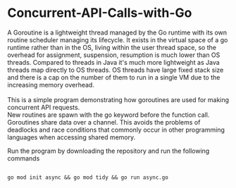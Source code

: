 # Concurrent-API-Calls-with-Go
A Goroutine is a lightweight thread managed by the Go runtime with its own routine scheduler managing its lifecycle. It exists in the virtual space of a go runtime rather than in the OS, living within the user thread space, so the overhead for assignment, suspension, resumption is much lower than OS threads.  Compared to threads in Java it's much more lightweight as Java threads map directly to OS threads. OS threads have large fixed stack size and there is a cap on the number of them to run in a single VM due to the increasing memory overhead.
<br> 
<br>
 This is a simple program demonstrating how goroutines are used for making concurrent API requests. <br>
 New routines are spawn with the go keyword before the function call. Goroutines share data over a channel. This avoids the problems of deadlocks and race conditions that commonly occur in other programming languages when accessing shared memory.
 
Run the program by downloading the repository and run the following commands
```shell

go mod init async && go mod tidy && go run async.go
```
